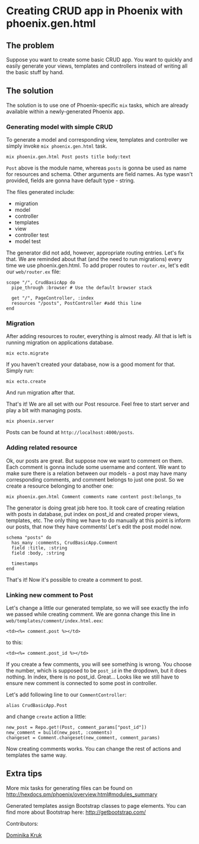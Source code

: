 # Creating CRUD app in Phoenix with phoenix.gen.html

## The problem

Suppose you want to create some basic CRUD app. You want to quickly and easily generate your views, templates and controllers instead of writing all the basic stuff by hand.

## The solution

The solution is to use one of Phoenix-specific `mix` tasks, which are
already available within a newly-generated Phoenix app.

### Generating model with simple CRUD

To generate a model and corresponding view, templates and controller we
simply invoke `mix phoenix.gen.html` task.

    mix phoenix.gen.html Post posts title body:text

`Post` above is the module name, whereas `posts` is gonna be used as name for resources and schema. Other arguments are field names. As type wasn't provided, fields are gonna have default type - string.

The files generated include:
- migration
- model
- controller
- templates
- view
- controller test
- model test

The generator did not add, however, appropriate routing entries. Let's
fix that. We are reminded about that (and the need to run migrations) every time we use
phoenix.gen.html. To add proper routes to `router.ex`,
let's edit our `web/router.ex` file:

    scope "/", CrudBasicApp do
      pipe_through :browser # Use the default browser stack

      get "/", PageController, :index
      resources "/posts", PostController #add this line
    end

### Migration

After adding resources to router, everything is almost ready. All that
is left is running migration on applications database.

    mix ecto.migrate

If you haven't created your database, now is a good moment for that.
Simply run:

    mix ecto.create

And run migration after that.

That's it! We are all set with our Post resource.
Feel free to start server and play a bit with managing posts.

    mix phoenix.server

Posts can be found at `http://localhost:4000/posts`.

### Adding related resource

Ok, our posts are great. But suppose now we want to comment on them. Each
comment is gonna include some username and content. We want to make
sure there is a relation between our models - a post may have many
corresponding comments, and comment belongs to just one post. So we
create a resource belonging to another one:

    mix phoenix.gen.html Comment comments name content post:belongs_to

The generator is doing great job here too. It took care of creating
relation with posts in database, put index on post_id and created proper
views, templates, etc. The only thing we have to do manually at this
point is inform our posts, that now they have comments! Let's edit the
post model now.

    schema "posts" do
      has_many :comments, CrudBasicApp.Comment
      field :title, :string
      field :body, :string

      timestamps
    end

That's it! Now it's possible to create a comment to post.

### Linking new comment to Post

Let's change a little our generated template, so we will see exactly the
info we passed while creating comment. We are gonna change this line in
`web/templates/comment/index.html.eex`:

    <td><%= comment.post %></td>

to this:

    <td><%= comment.post_id %></td>

If you create a few comments, you will see something is wrong. You choose the number, which is supposed to be
`post_id` in the dropdown, but it does nothing. In index, there is no post_id. Great... Looks like we still have to ensure new comment is connected to some post in controller.

Let's add following line to our `CommentController`:

    alias CrudBasicApp.Post

and change `create` action a little:

    new_post = Repo.get!(Post, comment_params["post_id"])
    new_comment = build(new_post, :comments)
    changeset = Comment.changeset(new_comment, comment_params)

Now creating comments works. You can change the rest of actions and templates the
same way. 

## Extra tips

More mix tasks for generating files can be found on http://hexdocs.pm/phoenix/overview.html#modules_summary

Generated templates assign Bootstrap classes to page elements. You can
find more about Bootstrap here: http://getbootstrap.com/


Contributors:

[Dominika Kruk](mailto:dominika.kruk@amberbit.com)
